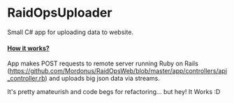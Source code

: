 # RaidOpsUploader
Small C# app for uploading data to website.

#### [How it works?](http://www.raidops.net:9292/index/uploader)

App makes POST requests to remote server running Ruby on Rails (https://github.com/Mordonus/RaidOpsWeb/blob/master/app/controllers/api_controller.rb)
and uploads big json data via streams.

It's pretty amateurish and code begs for refactoring... but hey! It Works :D
